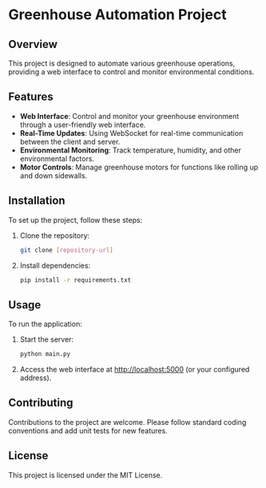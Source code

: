 # Greenhouse Automation Project

## Overview
This project is designed to automate various greenhouse operations, providing a web interface to control and monitor environmental conditions.

## Features
- **Web Interface**: Control and monitor your greenhouse environment through a user-friendly web interface.
- **Real-Time Updates**: Using WebSocket for real-time communication between the client and server.
- **Environmental Monitoring**: Track temperature, humidity, and other environmental factors.
- **Motor Controls**: Manage greenhouse motors for functions like rolling up and down sidewalls.

## Installation
To set up the project, follow these steps:

1. Clone the repository:
   ```bash
   git clone [repository-url]
   ```

2. Install dependencies:
   ```bash
   pip install -r requirements.txt
   ```

## Usage
To run the application:

1. Start the server:
   ```bash
   python main.py
   ```

2. Access the web interface at [http://localhost:5000](http://localhost:5000) (or your configured address).

## Contributing
Contributions to the project are welcome. Please follow standard coding conventions and add unit tests for new features.

## License
This project is licensed under the MIT License.

